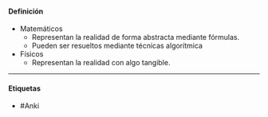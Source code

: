 #### Definición
- Matemáticos
	- Representan la realidad de forma abstracta mediante fórmulas. 
	- Pueden ser resueltos mediante técnicas algorítmica
- Físicos
	- Representan la realidad con algo tangible.
***
#### Etiquetas
- #Anki 